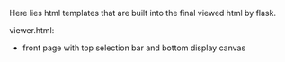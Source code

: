 Here lies html templates that are built into the final viewed html by flask.

viewer.html:
 - front page with top selection bar and bottom display canvas
